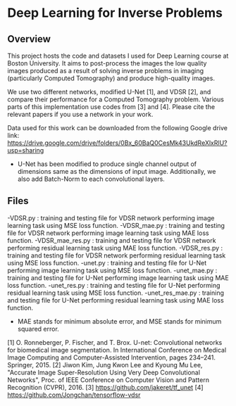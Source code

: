 # Deep Learning for Inverse Problems

## Overview
This project hosts the code and datasets I used for Deep Learning course at Boston University. It aims to post-process the images the low quality images produced as a result of solving inverse problems in imaging (particularly Computed Tomography) and produce high-quality images.

We use two different networks, modified U-Net [1], and VDSR [2], and compare their performance for a Computed Tomography problem.  Various parts of this implementation use codes from [3] and [4]. Please cite the relevant papers if you use a network in your work.

Data used for this work can be downloaded from the following Google drive link:
https://drive.google.com/drive/folders/0Bx_60BaQ0CesMk43UkdReXlxRlU?usp=sharing

* U-Net has been modified to produce single channel output of dimensions same as the dimensions of input image. Additionally, we also add Batch-Norm to each convolutional layers.

## Files
-VDSR.py	: training and testing file for VDSR network performing image learning task using MSE loss function.
-VDSR_mae.py	: training and testing file for VDSR network performing image learning task using MAE loss function.
-VDSR_mae_res.py	: training and testing file for VDSR network performing residual learning task using MAE loss function.
-VDSR_res.py	: training and testing file for VDSR network performing residual learning task using MSE loss function.
-unet.py	: training and testing file for U-Net performing image learning task using MSE loss function.
-unet_mae.py	: training and testing file for U-Net performing image learning task using MAE loss function.
-unet_res.py	: training and testing file for U-Net performing residual learning task using MSE loss function.
-unet_res_mae.py	: training and testing file for U-Net performing residual learning task using MAE loss function.

* MAE stands for minimum absolute error, and MSE stands for minimum squared error.

[1] O. Ronneberger, P. Fischer, and T. Brox. U-net: Convolutional networks for biomedical image segmentation. In International Conference on Medical Image Computing and Computer-Assisted Intervention, pages 234–241. Springer, 2015. 
[2] Jiwon Kim, Jung Kwon Lee and Kyoung Mu Lee, "Accurate Image Super-Resolution Using Very Deep Convolutional Networks", Proc. of IEEE Conference on Computer Vision and Pattern Recognition (CVPR), 2016.
[3] https://github.com/jakeret/tf_unet
[4] https://github.com/Jongchan/tensorflow-vdsr
